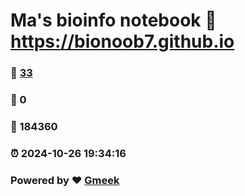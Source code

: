 # Ma's bioinfo notebook :link: https://bionoob7.github.io 
### :page_facing_up: [33](https://bionoob7.github.io/tag.html) 
### :speech_balloon: 0 
### :hibiscus: 184360 
### :alarm_clock: 2024-10-26 19:34:16 
### Powered by :heart: [Gmeek](https://github.com/Meekdai/Gmeek)
